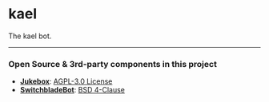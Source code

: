 # kael

The kael bot.

---

### Open Source & 3rd-party components in this project

- **[Jukebox](https://github.com/Hazmi35/jukebox)**: [AGPL-3.0 License](https://github.com/Hazmi35/jukebox/blob/stable/LICENSE)
- **[SwitchbladeBot](https://github.com/SwitchbladeBot/switchblade)**: [BSD 4-Clause](https://github.com/SwitchbladeBot/switchblade/blob/dev/LICENSE)
